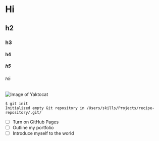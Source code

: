 # Hi
## h2
### h3
#### h4
##### h5
###### h5

![Image of Yaktocat](https://octodex.github.com/images/yaktocat.png)
```
$ git init
Initialized empty Git repository in /Users/skills/Projects/recipe-repository/.git/

```
- [ ] Turn on GitHub Pages
- [ ] Outline my portfolio
- [ ] Introduce myself to the world
